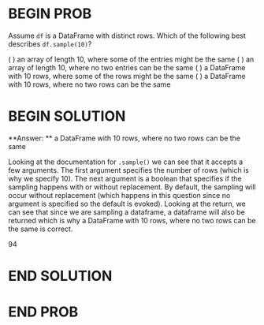 # BEGIN PROB

Assume `df` is a DataFrame with distinct rows. Which of the following best describes `df.sample(10)`?

( ) an array of length 10, where some of the entries might be the same
( ) an array of length 10, where no two entries can be the same
( ) a DataFrame with 10 rows, where some of the rows might be the same
( ) a DataFrame with 10 rows, where no two rows can be the same

# BEGIN SOLUTION

**Answer: ** a DataFrame with 10 rows, where no two rows can be the same

Looking at the documentation for `.sample()` we can see that it accepts a few arguments. The first argument
specifies the number of rows (which is why we specify 10). The next argument is a boolean that specifies if the sampling
happens with or without replacement. By default, the sampling will occur without replacement (which happens in this question since
no argument is specified so the default is evoked). Looking at the return, we can see that since we are sampling a dataframe,
a dataframe will also be returned which is why a DataFrame with 10 rows, where no two rows can be the same is correct.

<average>94</average>
# END SOLUTION

# END PROB
